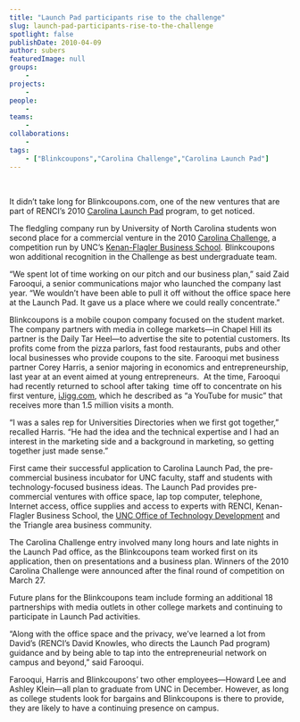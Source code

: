 ```yaml
---
title: "Launch Pad participants rise to the challenge"
slug: launch-pad-participants-rise-to-the-challenge
spotlight: false
publishDate: 2010-04-09
author: subers
featuredImage: null
groups:
    - 
projects:
    - 
people:
    - 
teams: 
    - 
collaborations:
    - 
tags:
    - ["Blinkcoupons","Carolina Challenge","Carolina Launch Pad"]
---
```

&nbsp;

It didn’t take long for Blinkcoupons.com, one of the new ventures that are part of RENCI’s 2010 <a href="http://www.carolinalaunchpad.org/" target="_blank">Carolina Launch Pad</a> program, to get noticed.  <!--more-->

The fledgling company run by University of North Carolina students won second place for a commercial venture in the 2010 <a href="http://www.carolinachallenge.org/" target="_blank">Carolina Challenge</a>, a competition run by UNC’s <a href="http://www.kenan-flagler.unc.edu/" target="_blank">Kenan-Flagler Business School</a>. Blinkcoupons won additional recognition in the Challenge as best undergraduate team.

“We spent lot of time working on our pitch and our business plan,” said Zaid Farooqui, a senior communications major who launched the company last year. “We wouldn’t have been able to pull it off without the office space here at the Launch Pad. It gave us a place where we could really concentrate.”

Blinkcoupons is a mobile coupon company focused on the student market. The company partners with media in college markets—in Chapel Hill its partner is the Daily Tar Heel—to advertise the site to potential customers. Its profits come from the pizza parlors, fast food restaurants, pubs and other local businesses who provide coupons to the site. Farooqui met business partner Corey Harris, a senior majoring in economics and entrepreneurship, last year at an event aimed at young entrepreneurs.  At the time, Farooqui had recently returned to school after taking  time off to concentrate on his first venture, <a href="http://www.ijigg.com/" target="_blank">iJigg.com</a>, which he described as “a YouTube for music” that receives more than 1.5 million visits a month.

“I was a sales rep for Universities Directories when we first got together,” recalled Harris. “He had the idea and the technical expertise and I had an interest in the marketing side and a background in marketing, so getting together just made sense.”

First came their successful application to Carolina Launch Pad, the pre-commercial business incubator for UNC faculty, staff and students with technology-focused business ideas. The Launch Pad provides pre-commercial ventures with office space, lap top computer, telephone, Internet access, office supplies and access to experts with RENCI, Kenan-Flagler Business School, the <a href="http://research.unc.edu/otd/" target="_blank">UNC Office of Technology Development</a> and the Triangle area business community.

The Carolina Challenge entry involved many long hours and late nights in the Launch Pad office, as the Blinkcoupons team worked first on its application, then on presentations and a business plan. Winners of the 2010 Carolina Challenge were announced after the final round of competition on March 27.

Future plans for the Blinkcoupons team include forming an additional 18 partnerships with media outlets in other college markets and continuing to participate in Launch Pad activities.

“Along with the office space and the privacy, we’ve learned a lot from David’s (RENCI’s David Knowles, who directs the Launch Pad program) guidance and by being able to tap into the entrepreneurial network on campus and beyond,” said Farooqui.

Farooqui, Harris and Blinkcoupons’ two other employees—Howard Lee and Ashley Klein—all plan to graduate from UNC in December. However, as long as college students look for bargains and Blinkcoupons is there to provide, they are likely to have a continuing presence on campus.
